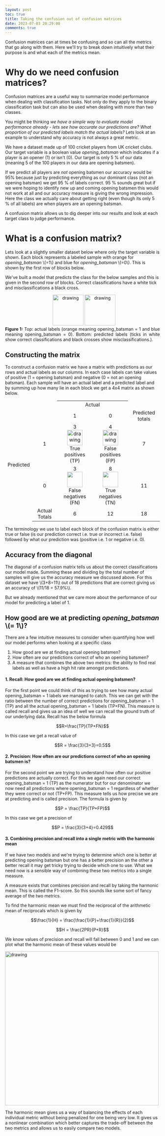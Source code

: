 ```yaml
---
layout: post
toc: true
title: Taking the confusion out of confusion matrices
date: 2023-07-03 20:29:00
comments: true
---
```


Confusion matrices can at times be confusing and so can all the metrics that go along with them. Here we'll try to break down intuitively what their purpose is and what each of the metrics mean.


# Why do we need confusion matrices?

Confusion matrices are a useful way to summarize model performance when dealing with classification tasks. Not only do they apply to the binary classification task but can also be used when dealing with more than two classes.

You might be thinking *we have a simple way to evaluate model performance already - lets see how accurate our predictions are? What proportion of our predicted labels match the actual labels?* Lets look at an example to understand why accuracy is not always a great metric.

We have a dataset made up of 100 cricket players from UK cricket clubs. Our target variable is a boolean value *opening_batsman*  which indicates if a player is an opener (1) or isn't (0). Our target is only 5 % of our data (meaning 5 of the 100 players in our data are opening batsmen).

If we predict all players are *not* opening batsmen our accuracy would be 95% because just by predicting everything as our dominant class (not an opening batsman) we get 95 % of labels correct. 95 % sounds great but if we were hoping to identify new up and coming opening batsmen this would not work at all and our accuracy measure is giving the wrong impression. Here the class we actually care about getting right (even though its only 5 % of all labels) are when players are an opening batsman.

A confusion matrix allows us to dig deeper into our results and look at each target class to judge performance.

# What is a confusion matrix?

Lets look at a slightly smaller dataset below where only the target variable is shown. Each block represents a labeled sample with orange for *opening_batsman* \\(=1\\) and blue for *opening_batsman* \\(=0\\). This is shown by the first row of blocks below.

We've built a model that predicts the class for the below samples and this is given in the second row of blocks. Correct classifications have a white tick and misclassifications a black cross.

<div style="text-align: center;">
<img src="{{site.baseurl}}/assets/img/samples.png" alt="drawing" style="height: 100px; object-fit: scale-down;padding-bottom:-40px;padding-left:10px;"/>


<img src="{{site.baseurl}}/assets/img/predictions.png" alt="drawing" style="height:100px;object-fit: scale-down;padding-top:-100px;"/>
     <div class="caption" style='text-align:justify;'><b>Figure 1:</b> Top: actual labels (orange meaning opening_batsman = 1 and blue meaning opening_batsman = 0). Bottom: predicted labels (ticks in white show correct classifications and black crosses show misclassifications.).</div>
</div>

## Constructing the matrix

To construct a confusion matrix we have a matrix with predictions as our rows and actual labels as our columns. In each case labels can take values of positive (1 = opening batsman) and negative (0 = not an opening batsman). Each sample will have an actual label and a predicted label and by summing up how many lie in each block we get a 4x4 matrix as shown below. 



<table style = 'max-width:900px; text-align:center;'>
<tr>
     <td style="border-bottom-style: hidden;border-top-style: hidden;border-left-style: hidden;"></td>
     <td style="border-bottom-style: hidden;border-top-style: hidden;border-left-style: hidden;"></td>
     <td colspan="2"> Actual  </td>
     <td style="border-top-style: hidden;border-right-style: hidden;"></td>
</tr>
<tr>
     <td style="border-top-style: hidden;border-left-style: hidden;"></td>
     <td style="border-top-style: hidden;border-left-style: hidden;">  </td>
     <td> 1 </td>
     <td>0</td>
     <td> Predicted totals</td>

</tr>

<tr>
     <td rowspan='2' style='center'>Predicted</td>
     <td >1</td>
     <td > 3 <br />  <img src="{{site.baseurl}}/assets/img/tp.png" alt="drawing" style="width:50px;border:0"
     /> <br />  True positives <br/>(TP) </td>
     <td> 4 <br /> <img src="{{site.baseurl}}/assets/img/fp.png" alt="drawing" style="width:50px;border:0"/> <br /> False positives (FP)  </td>
     <td> 7</td>
</tr>
<tr>
     <td >0</td>
     <td > 3<br /><img src="{{site.baseurl}}/assets/img/fn.png" alt="" style="width:50px;border:0;"/> <br /> False negatives (FN) </td>
     <td> 8<br /><img src="{{site.baseurl}}/assets/img/tn.png" alt="" style="width:50px;border:0;"/> <br /> True negatives (TN) </td>
     <td> 11</td>
</tr>
<tr>
<td style="border-bottom-style: hidden;border-left-style: hidden;"></td>
     <td >Actual Totals</td>
     <td> 6 </td>
     <td> 12 </td>
     <td >18</td>

</tr>
</table>

The terminology we use to label each block of the confusion matrix is either true or false (is our prediction correct i.e. true or incorrect i.e. false) followed by what our prediction was (positive i.e. 1 or negative i.e. 0). 

## Accuracy from the diagonal

The diagonal of a confusion matrix tells us about the correct classifications our model made. Summing these and dividing by the total number of samples will give us the accuracy measure we discussed above. For this dataset we have \\(3+8=11\\) out of 18 predictions that are correct giving us an accuracy of \\(11/18 = 57.9\%\\).  

But we already mentioned that we care more about the performance of our model for predicting a label of 1.


## How good are we at predicting *opening_batsman* \\(= 1\\)?

There are a few intuitive measures to consider when quantifying how well our model performs when looking at a specific class

1. How good are we at finding actual opening batsmen?
2. How often are our predictions correct of who an opening batsmen?
3. A measure that combines the above two metrics: the ability to find real labels as well as have a high hit rate amongst predictions.


#### 1. Recall: How good are we at finding actual opening batsmen?
For the first point we could think of this as trying to see how many actual opening_batsman = 1 labels we managed to catch. This we can get with the ratio between the number of correct predictions for opening_batsman = 1  (TP) and all the actual opening_batsman = 1 labels (TP+FN). This measure is called recall and gives ua an idea of well we can recall the ground truth of our underlying data. Recall has the below formula

$$R=\frac{TP}{TP+FN}$$

In this case we get a recall value of 

$$R = \frac{3}{3+3}=0.5$$

#### 2. Precision: How often are our predictions correct of who an opening batsmen is?

For the second point we are trying to understand how often our positive predictions are actually correct. For this we again need our correct opening_batsman = 1 (TP) as the numerator but for our denominator we now need all predictions where opening_batsman = 1 regardless of whether they were correct or not (TP+FP). This measure tells us how precise we are at predicting and is called precision. The formula is given by

$$P = \frac{TP}{TP+FP}$$

In this case we get a precision of

$$P = \frac{3}{3+4}=0.429$$

#### 3. Combining precision and recall into a single metric with the harmonic mean

If we have two models and we're trying to determine which one is better at predicting opening batsman but one has a better precision an the other a better recall it may get tricky trying to decide which one to use. What we need now is a sensible way of combining these two metrics into a single measure.

A measure exists that combines precision and recall by taking the harmonic mean. This is called the F1-score. So this sounds like some sort of fancy average of the two metrics.

To find the harmonic mean we must find the reciprocal of the arithmetic mean of reciprocals which is given by

$$\frac{1}{H} = \frac{\frac{1}{P}+\frac{1}{R}}{2}$$

$$H = \frac{2PR}{P+R}$$

We know values of precision and recall will fall between 0 and 1 and we can plot what the harmonic mean of these values would be 

<img src="{{site.baseurl}}/assets/img/f1-score.png" alt="drawing" style="width:500px;"/>


The harmonic mean gives us a way of balancing the effects of each individual metric without being penalized for one being very low. It gives us a nonlinear combination which better captures the trade-off between the two metrics and allows us to easily compare two models.
